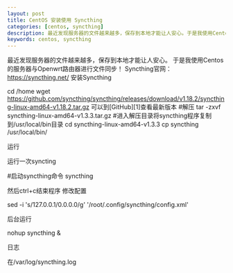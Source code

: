 ```yaml
---
layout: post
title: CentOS 安装使用 Syncthing
categories: [centos, syncthing]
description: 最近发现服务器的文件越来越多，保存到本地才能让人安心。于是我使用Centos的服务器与Openwrt路由器进行文件同步！
keywords: centos, syncthing
---
```



最近发现服务器的文件越来越多，保存到本地才能让人安心。
于是我使用Centos的服务器与Openwrt路由器进行文件同步！
Syncthing官网：https://syncthing.net/
安装Syncthing

cd /home
wget https://github.com/syncthing/syncthing/releases/download/v1.18.2/syncthing-linux-amd64-v1.18.2.tar.gz
可以到[GitHub][1]查看最新版本
#解压
tar -zxvf syncthing-linux-amd64-v1.3.3.tar.gz
#进入解压目录将syncthing程序复制到/usr/local/bin目录
cd syncthing-linux-amd64-v1.3.3
cp syncthing /usr/local/bin/

运行

运行一次syncting

#启动syncthing命令
syncthing

然后ctrl+c结束程序
修改配置

sed -i 's/127.0.0.1/0.0.0.0/g' '/root/.config/syncthing/config.xml'

后台运行

nohup syncthing &

日志

在/var/log/syncthing.log
